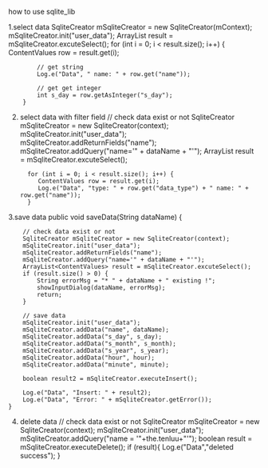 how to use sqlite_lib

1.select data
		SqliteCreator mSqliteCreator = new SqliteCreator(mContext);
		mSqliteCreator.init("user_data");
		ArrayList<ContentValues> result = mSqliteCreator.excuteSelect();
		for (int i = 0; i < result.size(); i++) {
			ContentValues row = result.get(i);
			
			// get string
			Log.e("Data", " name: " + row.get("name"));

			// get get integer
			int s_day = row.getAsInteger("s_day");
		}
		
2. select data with filter field
		// check data exist or not
		SqliteCreator mSqliteCreator = new SqliteCreator(context);
		mSqliteCreator.init("user_data");
		mSqliteCreator.addReturnFields("name");
		mSqliteCreator.addQuery("name='" + dataName + "'");
		ArrayList<ContentValues> result = mSqliteCreator.excuteSelect();
		
		 for (int i = 0; i < result.size(); i++) {
		 	ContentValues row = result.get(i); 
		 	Log.e("Data", "type: " + row.get("data_type") + " name: " + row.get("name")); 
		 }

3.save data
	public void saveData(String dataName) {

		// check data exist or not
		SqliteCreator mSqliteCreator = new SqliteCreator(context);
		mSqliteCreator.init("user_data");
		mSqliteCreator.addReturnFields("name");
		mSqliteCreator.addQuery("name='" + dataName + "'");
		ArrayList<ContentValues> result = mSqliteCreator.excuteSelect();
		if (result.size() > 0) {
			String errorMsg = "* " + dataName + " existing !";
			showInputDialog(dataName, errorMsg);
			return;
		}

		// save data
		mSqliteCreator.init("user_data");
		mSqliteCreator.addData("name", dataName);
		mSqliteCreator.addData("s_day", s_day);
		mSqliteCreator.addData("s_month", s_month);
		mSqliteCreator.addData("s_year", s_year);
		mSqliteCreator.addData("hour", hour);
		mSqliteCreator.addData("minute", minute);

		boolean result2 = mSqliteCreator.executeInsert();

		Log.e("Data", "Insert: " + result2);
		Log.e("Data", "Error: " + mSqliteCreator.getError());
	}
	
4. delete data
	// check data exist or not
	SqliteCreator mSqliteCreator = new SqliteCreator(context);
	mSqliteCreator.init("user_data");
	mSqliteCreator.addQuery("name = '"+the.tenluu+"'");
	boolean result = mSqliteCreator.executeDelete();
	if (result){
		Log.e("Data","deleted success");
	}